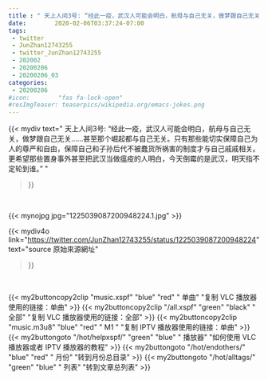 ```yaml
---
title : " 天上人间3号: “经此一疫，武汉人可能会明白，航母与自己无关，做梦跟自己无关……甚至那个崛起都与自己无关。只有那些能切实保障自己为人的尊严和自由，保障自己和子孙后代不被蠢货所祸害的制度才与自己戚戚相关。更希望那些置身事外甚至把武汉当做瘟疫的人明白，今天倒霉的是武汉，明天指不定轮到谁。”  "
date:        2020-02-06T03:37:24-07:00
tags:
 - twitter
 - JunZhan12743255
 - twitter_JunZhan12743255
 - 202002
 - 20200206
 - 20200206_03
categories:
 - 20200206
#icon:        "fas fa-lock-open"
#resImgTeaser: teaserpics/wikipedia.org/emacs-jokes.png
---
```


{{< mydiv text=" 天上人间3号: “经此一疫，武汉人可能会明白，航母与自己无关，做梦跟自己无关……甚至那个崛起都与自己无关。只有那些能切实保障自己为人的尊严和自由，保障自己和子孙后代不被蠢货所祸害的制度才与自己戚戚相关。更希望那些置身事外甚至把武汉当做瘟疫的人明白，今天倒霉的是武汉，明天指不定轮到谁。”  "
>}}
<br>


 {{< mynojpg jpg="1225039087200948224.1.jpg" >}}<br> 



{{< mydiv4o link="https://twitter.com/JunZhan12743255/status/1225039087200948224"
text="source 原始來源網址"
>}}


<br>





{{< my2buttoncopy2clip "music.xspf"        "blue"   "red"    " 单曲"  "复制 VLC 播放器使用的链接：单曲" >}} {{< my2buttoncopy2clip "/all.xspf"         "green"  "black"  " 全部"  "复制 VLC 播放器使用的链接：全部" >}} {{< my2buttoncopy2clip "music.m3u8"        "blue"   "red"    " M1 "    "复制 IPTV 播放器使用的链接：单曲" >}} {{< my2buttongoto      "/hot/helpxspf/"    "green"  "blue"   " 播放器" "如何使用 VLC 播放器或者 IPTV 播放器的教程" >}} {{< my2buttongoto      "/hot/endothers/"   "blue"   "red"    " 月份"   "转到月份总目录" >}} {{< my2buttongoto      "/hot/alltags/"     "green"  "blue"   " 列表"   "转到文章总列表" >}} 
